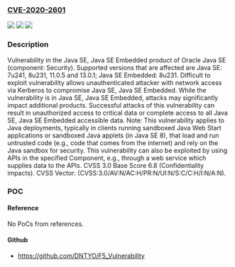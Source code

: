 ### [CVE-2020-2601](https://cve.mitre.org/cgi-bin/cvename.cgi?name=CVE-2020-2601)
![](https://img.shields.io/static/v1?label=Product&message=Java&color=blue)
![](https://img.shields.io/static/v1?label=Version&message=%3D%20Java%20SE%3A%207u241%2C%208u231%2C%2011.0.5%2C%2013.0.1%20&color=brighgreen)
![](https://img.shields.io/static/v1?label=Vulnerability&message=Difficult%20to%20exploit%20vulnerability%20allows%20unauthenticated%20attacker%20with%20network%20access%20via%20Kerberos%20to%20compromise%20Java%20SE%2C%20Java%20SE%20Embedded.%20%20While%20the%20vulnerability%20is%20in%20Java%20SE%2C%20Java%20SE%20Embedded%2C%20attacks%20may%20significantly%20impact%20additional%20products.%20%20Successful%20attacks%20of%20this%20vulnerability%20can%20result%20in%20%20unauthorized%20access%20to%20critical%20data%20or%20complete%20access%20to%20all%20Java%20SE%2C%20Java%20SE%20Embedded%20accessible%20data.&color=brighgreen)

### Description

Vulnerability in the Java SE, Java SE Embedded product of Oracle Java SE (component: Security). Supported versions that are affected are Java SE: 7u241, 8u231, 11.0.5 and 13.0.1; Java SE Embedded: 8u231. Difficult to exploit vulnerability allows unauthenticated attacker with network access via Kerberos to compromise Java SE, Java SE Embedded. While the vulnerability is in Java SE, Java SE Embedded, attacks may significantly impact additional products. Successful attacks of this vulnerability can result in unauthorized access to critical data or complete access to all Java SE, Java SE Embedded accessible data. Note: This vulnerability applies to Java deployments, typically in clients running sandboxed Java Web Start applications or sandboxed Java applets (in Java SE 8), that load and run untrusted code (e.g., code that comes from the internet) and rely on the Java sandbox for security. This vulnerability can also be exploited by using APIs in the specified Component, e.g., through a web service which supplies data to the APIs. CVSS 3.0 Base Score 6.8 (Confidentiality impacts). CVSS Vector: (CVSS:3.0/AV:N/AC:H/PR:N/UI:N/S:C/C:H/I:N/A:N).

### POC

#### Reference
No PoCs from references.

#### Github
- https://github.com/DNTYO/F5_Vulnerability

